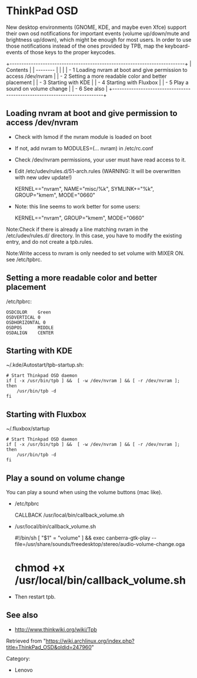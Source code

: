 ThinkPad OSD
============

New desktop environments (GNOME, KDE, and maybe even Xfce) support their
own osd notifications for important events (volume up/down/mute and
brightness up/down), which might be enough for most users. In order to
use those notifications instead of the ones provided by TPB, map the
keyboard-events of those keys to the proper keycodes.

+--------------------------------------------------------------------------+
| Contents                                                                 |
| --------                                                                 |
|                                                                          |
| -   1 Loading nvram at boot and give permission to access /dev/nvram     |
| -   2 Setting a more readable color and better placement                 |
| -   3 Starting with KDE                                                  |
| -   4 Starting with Fluxbox                                              |
| -   5 Play a sound on volume change                                      |
| -   6 See also                                                           |
+--------------------------------------------------------------------------+

Loading nvram at boot and give permission to access /dev/nvram
--------------------------------------------------------------

-   Check with lsmod if the nvram module is loaded on boot
-   If not, add nvram to MODULES=(... nvram) in /etc/rc.conf
-   Check /dev/nvram permissions, your user must have read access to it.
-   Edit /etc/udev/rules.d/51-arch.rules (WARNING: It will be
    overwritten with new udev update!)

    KERNEL=="nvram",   NAME="misc/%k", SYMLINK+="%k", GROUP="kmem", MODE="0660"

-   Note: this line seems to work better for some users:

    KERNEL=="nvram", GROUP="kmem", MODE="0660"

Note:Check if there is already a line matching nvram in the
/etc/udev/rules.d/ directory. In this case, you have to modify the
existing entry, and do not create a tpb.rules.

Note:Write access to nvram is only needed to set volume with MIXER ON.
see /etc/tpbrc.

Setting a more readable color and better placement
--------------------------------------------------

/etc/tpbrc:

    OSDCOLOR    Green
    OSDVERTICAL 0
    OSDHORIZONTAL 0
    OSDPOS      MIDDLE
    OSDALIGN    CENTER

Starting with KDE
-----------------

~/.kde/Autostart/tpb-startup.sh:

    # Start Thinkpad OSD daemon
    if [ -x /usr/bin/tpb ] &&  [ -w /dev/nvram ] && [ -r /dev/nvram ]; then
        /usr/bin/tpb -d
    fi

Starting with Fluxbox
---------------------

~/.fluxbox/startup

    # Start Thinkpad OSD daemon
    if [ -x /usr/bin/tpb ] &&  [ -w /dev/nvram ] && [ -r /dev/nvram ]; then
        /usr/bin/tpb -d
    fi

Play a sound on volume change
-----------------------------

You can play a sound when using the volume buttons (mac like).

-   /etc/tpbrc

    CALLBACK /usr/local/bin/callback_volume.sh

-   /usr/local/bin/callback_volume.sh

    #!/bin/sh
    [ "$1" = "volume" ] && exec canberra-gtk-play --file=/usr/share/sounds/freedesktop/stereo/audio-volume-change.oga

    # chmod +x /usr/local/bin/callback_volume.sh

-   Then restart tpb.

See also
--------

-   http://www.thinkwiki.org/wiki/Tpb

Retrieved from
"https://wiki.archlinux.org/index.php?title=ThinkPad_OSD&oldid=247960"

Category:

-   Lenovo
